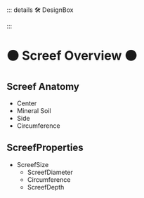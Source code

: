 ::: details 🛠 DesignBox



:::

# 🟠 <move>Screef Overview </move>🟠

## Screef Anatomy
- Center
- Mineral Soil
- Side
- Circumference


## ScreefProperties

- ScreefSize
    - ScreefDiameter
    - Circumference
    - ScreefDepth
